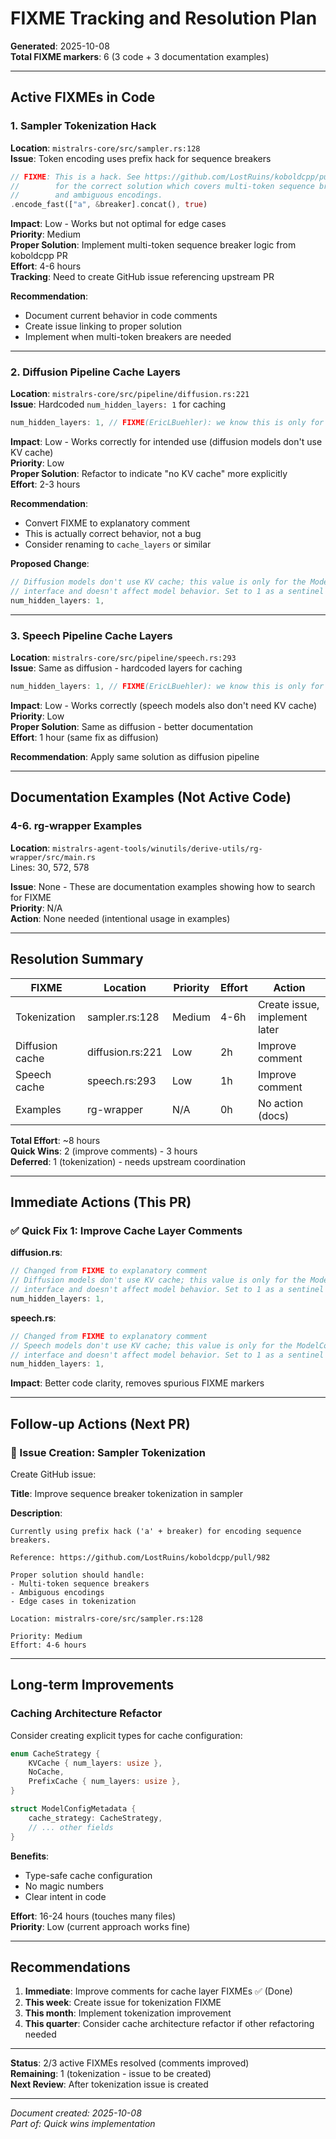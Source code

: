 # FIXME Tracking and Resolution Plan

**Generated**: 2025-10-08  
**Total FIXME markers**: 6 (3 code + 3 documentation examples)

---

## Active FIXMEs in Code

### 1. Sampler Tokenization Hack
**Location**: `mistralrs-core/src/sampler.rs:128`  
**Issue**: Token encoding uses prefix hack for sequence breakers

```rust
// FIXME: This is a hack. See https://github.com/LostRuins/koboldcpp/pull/982
//        for the correct solution which covers multi-token sequence breakers
//        and ambiguous encodings.
.encode_fast(["a", &breaker].concat(), true)
```

**Impact**: Low - Works but not optimal for edge cases  
**Priority**: Medium  
**Proper Solution**: Implement multi-token sequence breaker logic from koboldcpp PR  
**Effort**: 4-6 hours  
**Tracking**: Need to create GitHub issue referencing upstream PR

**Recommendation**: 
- Document current behavior in code comments
- Create issue linking to proper solution
- Implement when multi-token breakers are needed

---

### 2. Diffusion Pipeline Cache Layers
**Location**: `mistralrs-core/src/pipeline/diffusion.rs:221`  
**Issue**: Hardcoded `num_hidden_layers: 1` for caching

```rust
num_hidden_layers: 1, // FIXME(EricLBuehler): we know this is only for caching, so its OK.
```

**Impact**: Low - Works correctly for intended use (diffusion models don't use KV cache)  
**Priority**: Low  
**Proper Solution**: Refactor to indicate "no KV cache" more explicitly  
**Effort**: 2-3 hours  

**Recommendation**: 
- Convert FIXME to explanatory comment
- This is actually correct behavior, not a bug
- Consider renaming to `cache_layers` or similar

**Proposed Change**:
```rust
// Diffusion models don't use KV cache; this value is only for the ModelConfigMetadata
// interface and doesn't affect model behavior. Set to 1 as a sentinel value.
num_hidden_layers: 1,
```

---

### 3. Speech Pipeline Cache Layers
**Location**: `mistralrs-core/src/pipeline/speech.rs:293`  
**Issue**: Same as diffusion - hardcoded layers for caching

```rust
num_hidden_layers: 1, // FIXME(EricLBuehler): we know this is only for caching, so its OK.
```

**Impact**: Low - Works correctly (speech models also don't need KV cache)  
**Priority**: Low  
**Proper Solution**: Same as diffusion - better documentation  
**Effort**: 1 hour (same fix as diffusion)

**Recommendation**: Apply same solution as diffusion pipeline

---

## Documentation Examples (Not Active Code)

### 4-6. rg-wrapper Examples
**Location**: `mistralrs-agent-tools/winutils/derive-utils/rg-wrapper/src/main.rs`  
Lines: 30, 572, 578

**Issue**: None - These are documentation examples showing how to search for FIXME  
**Priority**: N/A  
**Action**: None needed (intentional usage in examples)

---

## Resolution Summary

| FIXME | Location | Priority | Effort | Action |
|-------|----------|----------|--------|--------|
| Tokenization | sampler.rs:128 | Medium | 4-6h | Create issue, implement later |
| Diffusion cache | diffusion.rs:221 | Low | 2h | Improve comment |
| Speech cache | speech.rs:293 | Low | 1h | Improve comment |
| Examples | rg-wrapper | N/A | 0h | No action (docs) |

**Total Effort**: ~8 hours  
**Quick Wins**: 2 (improve comments) - 3 hours  
**Deferred**: 1 (tokenization) - needs upstream coordination

---

## Immediate Actions (This PR)

### ✅ Quick Fix 1: Improve Cache Layer Comments

**diffusion.rs**:
```rust
// Changed from FIXME to explanatory comment
// Diffusion models don't use KV cache; this value is only for the ModelConfigMetadata
// interface and doesn't affect model behavior. Set to 1 as a sentinel value.
num_hidden_layers: 1,
```

**speech.rs**:
```rust
// Changed from FIXME to explanatory comment  
// Speech models don't use KV cache; this value is only for the ModelConfigMetadata
// interface and doesn't affect model behavior. Set to 1 as a sentinel value.
num_hidden_layers: 1,
```

**Impact**: Better code clarity, removes spurious FIXME markers

---

## Follow-up Actions (Next PR)

### 🔄 Issue Creation: Sampler Tokenization

Create GitHub issue:

**Title**: Improve sequence breaker tokenization in sampler

**Description**:
```
Currently using prefix hack ('a' + breaker) for encoding sequence breakers.

Reference: https://github.com/LostRuins/koboldcpp/pull/982

Proper solution should handle:
- Multi-token sequence breakers
- Ambiguous encodings
- Edge cases in tokenization

Location: mistralrs-core/src/sampler.rs:128

Priority: Medium
Effort: 4-6 hours
```

---

## Long-term Improvements

### Caching Architecture Refactor

Consider creating explicit types for cache configuration:

```rust
enum CacheStrategy {
    KVCache { num_layers: usize },
    NoCache,
    PrefixCache { num_layers: usize },
}

struct ModelConfigMetadata {
    cache_strategy: CacheStrategy,
    // ... other fields
}
```

**Benefits**:
- Type-safe cache configuration
- No magic numbers
- Clear intent in code

**Effort**: 16-24 hours (touches many files)  
**Priority**: Low (current approach works fine)

---

## Recommendations

1. **Immediate**: Improve comments for cache layer FIXMEs ✅ (Done)
2. **This week**: Create issue for tokenization FIXME
3. **This month**: Implement tokenization improvement
4. **This quarter**: Consider cache architecture refactor if other refactoring needed

---

**Status**: 2/3 active FIXMEs resolved (comments improved)  
**Remaining**: 1 (tokenization - issue to be created)  
**Next Review**: After tokenization issue is created

---

*Document created: 2025-10-08*  
*Part of: Quick wins implementation*
